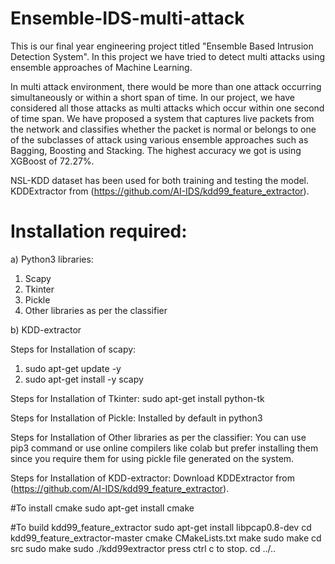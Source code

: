 # Ensemble-IDS-multi-attack
This is our final year engineering project titled "Ensemble Based Intrusion Detection System". In this project we have tried to detect multi attacks using ensemble approaches of Machine Learning.

In multi attack environment, there would be more than one attack occurring simultaneously or within a short span of time. In our project, we have considered all those attacks as multi attacks which occur within one second of time span. We have proposed a system that captures live packets from the network and classifies whether the packet is normal or belongs to one of the subclasses of attack using various ensemble approaches such as Bagging, Boosting and Stacking. The highest accuracy we got is using XGBoost of 72.27%.

NSL-KDD dataset has been used for both training and testing the model. KDDExtractor from (https://github.com/AI-IDS/kdd99_feature_extractor).



# Installation required:
a) Python3 libraries:
1. Scapy 
2. Tkinter
3. Pickle
4. Other libraries as per the classifier

b) KDD-extractor


Steps for Installation of scapy:
1. sudo apt-get update -y
2. sudo apt-get install -y scapy

Steps for Installation of Tkinter:
sudo apt-get install python-tk

Steps for Installation of Pickle:
Installed by default in python3

Steps for Installation of Other libraries as per the classifier:
You can use pip3 command or use online compilers like colab but prefer installing them since you require them for using pickle file generated on the system.


Steps for Installation of KDD-extractor:
Download KDDExtractor from (https://github.com/AI-IDS/kdd99_feature_extractor).

#To install cmake
sudo apt-get install cmake

#To build kdd99_feature_extractor
sudo apt-get install libpcap0.8-dev
cd kdd99_feature_extractor-master
cmake CMakeLists.txt 
make
sudo make
cd src
sudo make
sudo ./kdd99extractor 
press ctrl c to stop.
cd ../..
